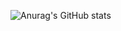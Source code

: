 
![Anurag's GitHub stats](https://github-readme-stats.vercel.app/api?username=Fabiohsa00&show_icons=true&theme=radical)
